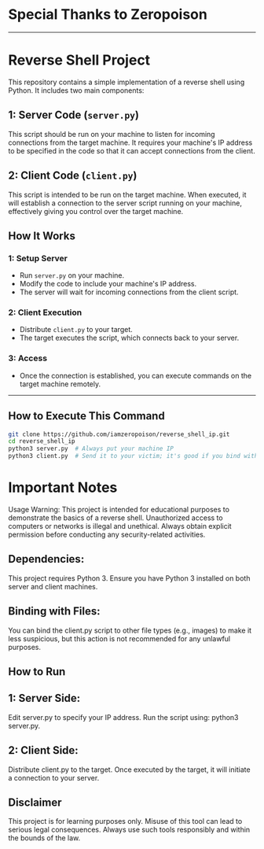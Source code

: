 # Special Thanks to Zeropoison

---

# Reverse Shell Project

This repository contains a simple implementation of a reverse shell using Python. It includes two main components:

## 1: Server Code (`server.py`)

This script should be run on your machine to listen for incoming connections from the target machine. It requires your machine's IP address to be specified in the code so that it can accept connections from the client.

## 2: Client Code (`client.py`)

This script is intended to be run on the target machine. When executed, it will establish a connection to the server script running on your machine, effectively giving you control over the target machine.

## How It Works

### 1: Setup Server

- Run `server.py` on your machine.
- Modify the code to include your machine's IP address.
- The server will wait for incoming connections from the client script.

### 2: Client Execution

- Distribute `client.py` to your target.
- The target executes the script, which connects back to your server.

### 3: Access

- Once the connection is established, you can execute commands on the target machine remotely.

---

## How to Execute This Command

```bash
git clone https://github.com/iamzeropoison/reverse_shell_ip.git
cd reverse_shell_ip
python3 server.py  # Always put your machine IP
python3 client.py  # Send it to your victim; it's good if you bind with any pic
```
# Important Notes
Usage Warning:
This project is intended for educational purposes to demonstrate the basics of a reverse shell. Unauthorized access to computers or networks is illegal and unethical. Always obtain explicit permission before conducting any security-related activities.

## Dependencies:
This project requires Python 3. Ensure you have Python 3 installed on both server and client machines.

## Binding with Files:
You can bind the client.py script to other file types (e.g., images) to make it less suspicious, but this action is not recommended for any unlawful purposes.

## How to Run
## 1: Server Side:

Edit server.py to specify your IP address.
Run the script using: python3 server.py.

## 2: Client Side:
Distribute client.py to the target.
Once executed by the target, it will initiate a connection to your server.

## Disclaimer
This project is for learning purposes only. Misuse of this tool can lead to serious legal consequences. Always use such tools responsibly and within the bounds of the law.



